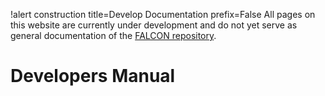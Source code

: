 !alert construction title=Develop Documentation prefix=False
All pages on this website are currently under development and do not yet serve as general documentation of the [FALCON repository](https://github.com/idaholab/falcon).

# Developers Manual
